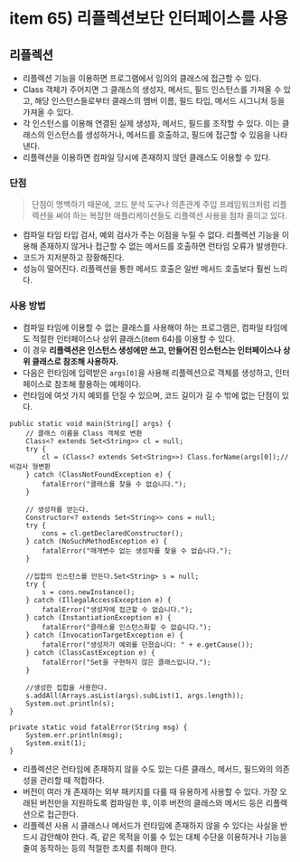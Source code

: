 # item 65) 리플렉션보단 인터페이스를 사용

## 리플렉션

* 리플렉션 기능을 이용하면 프로그램에서 임의의 클래스에 접근할 수 있다.
* Class 객체가 주어지면 그 클래스의 생성자, 메서드, 필드 인스턴스를 가져올 수 있고, 해당 인스턴스들로부터 클래스의 멤버 이름, 필드 타입, 메서드 시그니처 등을 가져올 수 있다.
* 각 인스턴스를 이용해 연결된 실제 생성자, 메서드, 필드를 조작할 수 있다. 이는 클래스의 인스턴스를 생성하거나, 메서드를 호출하고, 필드에 접근할 수 있음을 나타낸다.
* 리플렉션을 이용하면 컴파일 당시에 존재하지 않던 클래스도 이용할 수 있다.

### 단점

> 단점이 명백하기 때문에, 코드 분석 도구나 의존관계 주입 프레임워크처럼 리플렉션을 써야 하는 복잡한 애플리케이션들도 리플렉션 사용을 점차 줄이고 있다.

* 컴파일 타임 타입 검사, 예외 검사가 주는 이점을 누릴 수 없다. 리플렉션 기능을 이용해 존재하지 않거나 접근할 수 없는 메서드를 호출하면 런타임 오류가 발생한다.
* 코드가 지저분하고 장황해진다.
* 성능이 떨어진다. 리플렉션을 통한 메서드 호출은 일반 메서드 호출보다 훨씬 느리다.

### 사용 방법

* 컴파일 타임에 이용할 수 없는 클래스를 사용해야 하는 프로그램은, 컴파일 타임에도 적절한 인터페이스나 상위 클래스(item 64)를 이용할 수 있다.
* 이 경우 **리플렉션은 인스턴스 생성에만 쓰고, 만들어진 인스턴스는 인터페이스나 상위 클래스로 참조해 사용하자.**
* 다음은 런타임에 입력받은 `args[0]`을 사용해 리플렉션으로 객체를 생성하고, 인터페이스로 참조해 활용하는 예제이다.
* 런타임에 여섯 가지 예외를 던질 수 있으며, 코드 길이가 길 수 밖에 없는 단점이 있다.

```tsx
public static void main(String[] args) {
    // 클래스 이름을 Class 객체로 변환
    Class<? extends Set<String>> cl = null;
    try {
        cl = (Class<? extends Set<String>>) Class.forName(args[0]);//비검사 형변환
    } catch (ClassNotFoundException e) {
        fatalError("클래스를 찾을 수 없습니다.");
    }

    // 생성자를 얻는다.
    Constructor<? extends Set<String>> cons = null;
    try {
        cons = cl.getDeclaredConstructor();
    } catch (NoSuchMethodException e) {
        fatalError("매개변수 없는 생성자를 찾을 수 없습니다.");
    }

    //집합의 인스턴스를 만든다.Set<String> s = null;
    try {
        s = cons.newInstance();
    } catch (IllegalAccessException e) {
        fatalError("생성자에 접근할 수 없습니다.");
    } catch (InstantiationException e) {
        fatalError("클래스를 인스턴스화할 수 없습니다.");
    } catch (InvocationTargetException e) {
        fatalError("생성자가 예외를 던졌습니다: " + e.getCause());
    } catch (ClassCastException e) {
        fatalError("Set을 구현하지 않은 클래스입니다.");
    }

    //생성한 집합을 사용한다.
    s.addAll(Arrays.asList(args).subList(1, args.length));
    System.out.println(s);
}

private static void fatalError(String msg) {
    System.err.println(msg);
    System.exit(1);
}
```

* 리플렉션은 런타임에 존재하지 않을 수도 있는 다른 클래스, 메서드, 필드와의 의존성을 관리할 때 적합하다.
* 버전이 여러 개 존재하는 외부 패키지를 다룰 때 유용하게 사용할 수 있다. 가장 오래된 버전만을 지원하도록 컴파일한 후, 이후 버전의 클래스와 메서드 등은 리플렉션으로 접근한다.
* 리플렉션 사용 시 클래스나 메서드가 런타임에 존재하지 않을 수 있다는 사실을 반드시 감안해야 한다. 즉, 같은 목적을 이룰 수 있는 대체 수단을 이용하거나 기능을 줄여 동작하는 등의 적절한 조치를 취해야 한다.
